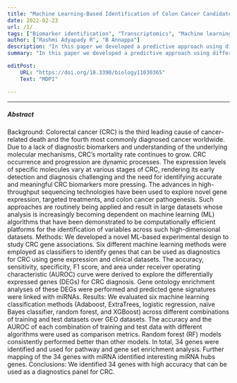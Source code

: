 ```yaml
---
title: "Machine Learning-Based Identification of Colon Cancer Candidate Diagnostics Genes" 
date: 2022-02-23
url: /1/
tags: ["Biomarker identification", "Transcriptomics", "Machine learning", "variable selection"]
author: ["Rashmi Adyapady R", "B Annappa"]
description: "In this paper we developed a predictive approach using different machine learning methods to identify a number of genes that can potentially serve as novel diagnostic colon cancer biomarkers." 
summary: "In this paper we developed a predictive approach using different machine learning methods to identify a number of genes that can potentially serve as novel diagnostic colon cancer biomarkers." 

editPost:
    URL: "https://doi.org/10.3390/biology11030365"
    Text: "MDPI"

---
```


<!-- ---

##### Download

+ [Paper](/1.pdf)
+ [Online appendix](/1a.pdf)
+ [Code and data](https://github.com/pmichaillat/job-rationing) -->

---

##### Abstract

Background: Colorectal cancer (CRC) is the third leading cause of cancer-related death and the fourth most commonly diagnosed cancer worldwide. Due to a lack of diagnostic biomarkers and understanding of the underlying molecular mechanisms, CRC’s mortality rate continues to grow. CRC occurrence and progression are dynamic processes. The expression levels of specific molecules vary at various stages of CRC, rendering its early detection and diagnosis challenging and the need for identifying accurate and meaningful CRC biomarkers more pressing. The advances in high-throughput sequencing technologies have been used to explore novel gene expression, targeted treatments, and colon cancer pathogenesis. Such approaches are routinely being applied and result in large datasets whose analysis is increasingly becoming dependent on machine learning (ML) algorithms that have been demonstrated to be computationally efficient platforms for the identification of variables across such high-dimensional datasets. Methods: We developed a novel ML-based experimental design to study CRC gene associations. Six different machine learning methods were employed as classifiers to identify genes that can be used as diagnostics for CRC using gene expression and clinical datasets. The accuracy, sensitivity, specificity, F1 score, and area under receiver operating characteristic (AUROC) curve were derived to explore the differentially expressed genes (DEGs) for CRC diagnosis. Gene ontology enrichment analyses of these DEGs were performed and predicted gene signatures were linked with miRNAs. Results: We evaluated six machine learning classification methods (Adaboost, ExtraTrees, logistic regression, naïve Bayes classifier, random forest, and XGBoost) across different combinations of training and test datasets over GEO datasets. The accuracy and the AUROC of each combination of training and test data with different algorithms were used as comparison metrics. Random forest (RF) models consistently performed better than other models. In total, 34 genes were identified and used for pathway and gene set enrichment analysis. Further mapping of the 34 genes with miRNA identified interesting miRNA hubs genes. Conclusions: We identified 34 genes with high accuracy that can be used as a diagnostics panel for CRC.